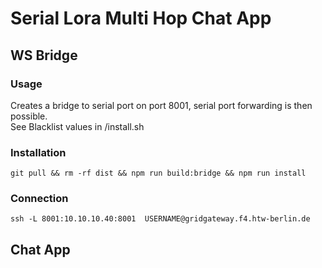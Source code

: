 # Serial Lora Multi Hop Chat App 

## WS Bridge
### Usage
Creates a bridge to serial port on port 8001, serial port forwarding is then possible.  
See Blacklist values in /install.sh

### Installation
``` git pull && rm -rf dist && npm run build:bridge && npm run install ```

### Connection
``` ssh -L 8001:10.10.10.40:8001  USERNAME@gridgateway.f4.htw-berlin.de ```

## Chat App
### 
